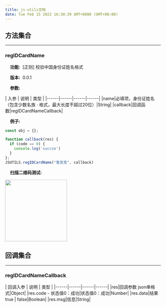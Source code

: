 ```yaml
---
title: js-utils文档
date: Tue Feb 15 2022 16:38:39 GMT+0800 (GMT+08:00)
---
```


## 方法集合

***
### regIDCardName

<p>&nbsp;&nbsp;&nbsp;&nbsp;<span style="font-weight: 700">功能:</span>&nbsp; [正则] 校验中国身份证姓名格式   </p>
<p>&nbsp;&nbsp;&nbsp;&nbsp;<span style="font-weight: 700">版本:</span>&nbsp; 0.0.1</p>
<p>&nbsp;&nbsp;&nbsp;&nbsp;<span style="font-weight: 700">参数:</span></p>

| 入参 | 说明 | 类型 |
|------|------|------|------|
|name|必填项，身份证姓名（包含少数名族 · 格式，最大长度不超过20位）|String|
|callback|回调函数|regIDCardNameCallback|

<p>&nbsp;&nbsp;&nbsp;&nbsp;<span style="font-weight: 700">例子:</span></p>

```javascript
const obj = {};

function callback(res) {
  if (code == 0) {
    console.log('succse')
  }
};
JSUTILS.regIDCardName("鲁宽宽", callback)
```

<p>&nbsp;&nbsp;&nbsp;&nbsp;<span style="font-weight: 700">扫描二维码测试:</span></p>
<img width="200px" height="200px" src="https://api.qrserver.com/v1/create-qr-code/?data=https%3A%2F%2Fm.zhuanzhuan.com%2Fu%2Fhunter_jssdk_page%2F%3FsdkId%3DregIDCardName"></img>

## 回调集合

***
### regIDCardNameCallback

| 回调入参 | 说明 | 类型 |
|------|------|------|------|
|res|回调参数 json串格式|Object|
|res.code - 状态值0：成功|状态值0：成功|Number|
|res.data|结果 true | false|Boolean|
|res.msg|信息|String|
